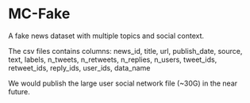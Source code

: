 # MC-Fake
A fake news dataset with multiple topics and social context.

The csv files contains columns: news_id, title, url, publish_date, source, text, labels, n_tweets, n_retweets, n_replies, n_users, tweet_ids, retweet_ids, reply_ids, user_ids, data_name

We would publish the large user social network file (~30G) in the near future.

